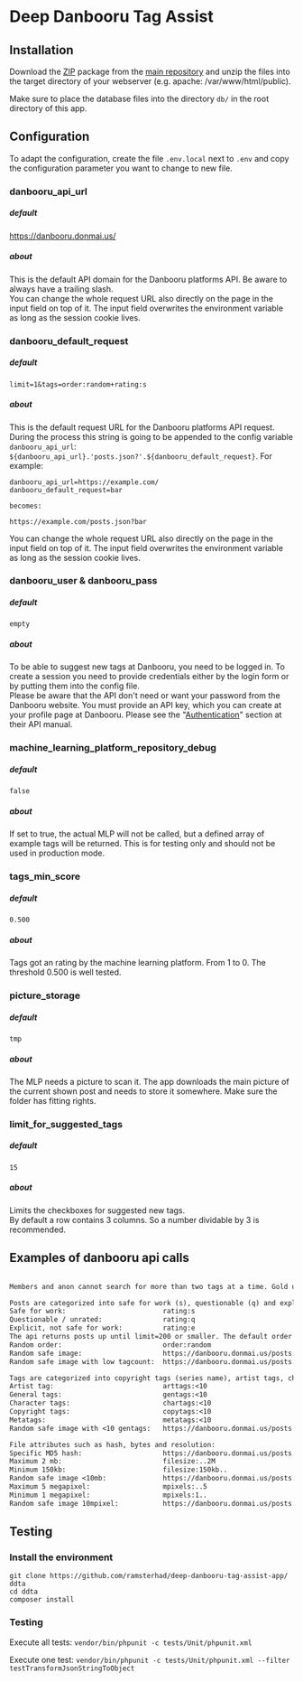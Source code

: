 # Deep Danbooru Tag Assist

## Installation

Download the [ZIP](https://github.com/ramsterhad/deep-danbooru-tag-assist-app/archive/main.zip) package from the 
[main repository](https://github.com/ramsterhad/deep-danbooru-tag-assist-app/tree/main) and unzip the files into the
target directory of your webserver (e.g. apache: /var/www/html/public).  
  
Make sure to place the database files into the directory `db/` in the root directory of this app.

## Configuration
To adapt the configuration, create the file `.env.local` next to `.env` and copy the configuration parameter you want 
to change to new file. 

### danbooru_api_url
##### default
https://danbooru.donmai.us/  
##### about
This is the default API domain for the Danbooru platforms API. Be aware to always have a trailing slash.  
You can change the whole request URL also directly on the page in the input field on top of it. The input field 
overwrites the environment variable as long as the session cookie lives.
  
  
### danbooru_default_request
##### default
````
limit=1&tags=order:random+rating:s  
````
##### about
This is the default request URL for the Danbooru platforms API request. During the process this string is going to be 
appended to the config variable `danbooru_api_url`: `${danbooru_api_url}.'posts.json?'.${danbooru_default_request}`. 
For example:
```
danbooru_api_url=https://example.com/
danbooru_default_request=bar

becomes:

https://example.com/posts.json?bar
```
You can change the whole request URL also directly on the page in the input field on top of it. The input field 
overwrites the environment variable as long as the session cookie lives.


### danbooru_user & danbooru_pass
##### default
````
empty
````
##### about
To be able to suggest new tags at Danbooru, you need to be logged in. To create a session you need to provide 
credentials either by the login form or by putting them into the config file.   
Please be aware that the API don't need or want your password from the Danbooru website. You must provide an API key, 
which you can create at your profile page at Danbooru. Please see the 
"[Authentication](https://danbooru.donmai.us/wiki_pages/help:api)" section at their API manual.

### machine_learning_platform_repository_debug
##### default
````
false
````
##### about
If set to true, the actual MLP will not be called, but a defined array of example tags will be returned. This is for
testing only and should not be used in production mode.

### tags_min_score
##### default
````
0.500
````
##### about
Tags got an rating by the machine learning platform. From 1 to 0. The threshold 0.500 is well tested. 

### picture_storage
##### default
````
tmp 
````
##### about
The MLP needs a picture to scan it. The app downloads the main picture of the current shown post and needs to store it
somewhere. Make sure the folder has fitting rights.


### limit_for_suggested_tags
##### default
````
15 
````
##### about
Limits the checkboxes for suggested new tags.  
By default a row contains 3 columns. So a number dividable by 3 is recommended.

## Examples of danbooru api calls
````txt

Members and anon cannot search for more than two tags at a time. Gold users can search for up to six tags, and Platinum and above users can search for up to twelve tags

Posts are categorized into safe for work (s), questionable (q) and explicit (e)
Safe for work:                        rating:s
Questionable / unrated:               rating:q
Explicit, not safe for work:          rating:e
The api returns posts up until limit=200 or smaller. The default order is ID, but can also be score, favcount, random, etc
Random order:                         order:random
Random safe image:                    https://danbooru.donmai.us/posts.json?limit=1&tags=order:random+rating:s
Random safe image with low tagcount:  https://danbooru.donmai.us/posts.json?limit=1&tags=order:random+rating:s+tagcount:%3C10

Tags are categorized into copyright tags (series name), artist tags, character tags (names), general tags (features), and metatags (features of the file)
Artist tag:                           arttags:<10
General tags:                         gentags:<10
Character tags:                       chartags:<10
Copyright tags:                       copytags:<10
Metatags:                             metatags:<10
Random safe image with <10 gentags:   https://danbooru.donmai.us/posts.json?limit=1&tags=order:random+rating:s+gentags:%3C10

File attributes such as hash, bytes and resolution:
Specific MD5 hash:                    https://danbooru.donmai.us/posts.json?tags=md5:460c5595dcf9b07d58f951d349202d98
Maximum 2 mb:                         filesize:..2M
Minimum 150kb:                        filesize:150kb..
Random safe image <10mb:              https://danbooru.donmai.us/posts.json?limit=1&tags=order:random+rating:s+filesize:..10M
Maximum 5 megapixel:                  mpixels:..5
Minimum 1 megapixel:                  mpixels:1..
Random safe image 10mpixel:           https://danbooru.donmai.us/posts.json?limit=1&tags=order:random+rating:s+mpixels:..10

````  
  
  
## Testing

### Install the environment
```shell
git clone https://github.com/ramsterhad/deep-danbooru-tag-assist-app/ ddta
cd ddta
composer install
```

### Testing

Execute all tests: `vendor/bin/phpunit -c tests/Unit/phpunit.xml`  

Execute one test: 
`vendor/bin/phpunit -c tests/Unit/phpunit.xml --filter testTransformJsonStringToObject`